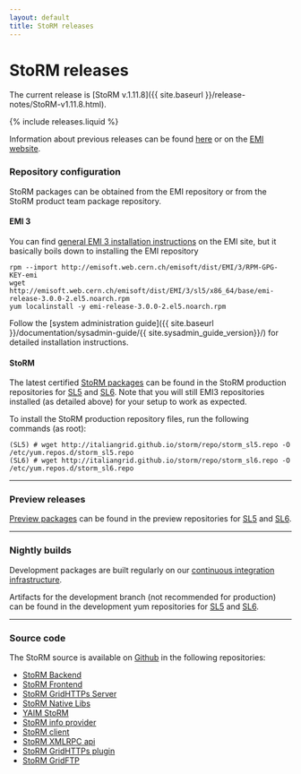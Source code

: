 ```yaml
---
layout: default
title: StoRM releases
---
```


# StoRM releases

The current release is [StoRM v.1.11.8]({{ site.baseurl }}/release-notes/StoRM-v1.11.8.html).

{% include releases.liquid %}

Information about previous releases can be found [here](releases.html) or on the [EMI website](http://www.eu-emi.eu).

### Repository configuration 

StoRM packages can be obtained from the EMI repository or from the StoRM product team package repository.

#### EMI 3 

You can find [general EMI 3 installation instructions](https://twiki.cern.ch/twiki/bin/view/EMI/GenericInstallationConfigurationEMI3) on the EMI site, but it basically boils down to installing the EMI repository

	rpm --import http://emisoft.web.cern.ch/emisoft/dist/EMI/3/RPM-GPG-KEY-emi
	wget http://emisoft.web.cern.ch/emisoft/dist/EMI/3/sl5/x86_64/base/emi-release-3.0.0-2.el5.noarch.rpm
	yum localinstall -y emi-release-3.0.0-2.el5.noarch.rpm

Follow the [system administration guide]({{ site.baseurl }}/documentation/sysadmin-guide/{{ site.sysadmin_guide_version}}/) for detailed installation instructions.

#### StoRM

The latest certified [StoRM packages][prod_repo_url] can be found in the StoRM
production repositories for [SL5][prod_repo_sl5] and [SL6][prod_repo_sl6].
Note that you will still EMI3 repositories installed (as detailed above) for
your setup to work as expected.

To install the StoRM production repository files, run the following commands (as root):

    (SL5) # wget http://italiangrid.github.io/storm/repo/storm_sl5.repo -O /etc/yum.repos.d/storm_sl5.repo
    (SL6) # wget http://italiangrid.github.io/storm/repo/storm_sl6.repo -O /etc/yum.repos.d/storm_sl6.repo
---
### Preview releases

[Preview packages][preview_repo_url] can be found in the preview repositories for [SL5][preview_repo_sl5] and [SL6][preview_repo_sl6].

---

### Nightly builds

Development packages are built regularly on our [continuous integration infrastructure](http://radiohead.cnaf.infn.it:9999/view/STORM/).

Artifacts for the development branch (not recommended for production) can be found in the development
yum repositories for [SL5][devel_repo_sl5] and [SL6][devel_repo_sl6].

---

### Source code

The StoRM source is available on [Github](https://github.com) in the following repositories:

- [StoRM Backend](https://github.com/italiangrid/storm)
- [StoRM Frontend](https://github.com/italiangrid/storm-frontend)
- [StoRM GridHTTPs Server](https://github.com/italiangrid/storm-gridhttps-server)
- [StoRM Native Libs](https://github.com/italiangrid/storm-native-libs)
- [YAIM StoRM](https://github.com/italiangrid/yaim-storm)
- [StoRM info provider](https://github.com/italiangrid/storm-info-provider)
- [StoRM client](https://github.com/italiangrid/storm-client)
- [StoRM XMLRPC api](https://github.com/italiangrid/storm-xmlrpc-api)
- [StoRM GridHTTPs plugin](https://github.com/italiangrid/storm-gridhttps-plugin)
- [StoRM GridFTP](https://github.com/italiangrid/storm-gridftp-dsi)

[devel_repo_sl5]: {{site.baseurl}}/repo/storm_develop_sl5.repo
[devel_repo_sl6]: {{site.baseurl}}/repo/storm_develop_sl6.repo
[prod_repo_sl5]: {{site.baseurl}}/repo/storm_sl5.repo
[prod_repo_sl6]: {{site.baseurl}}/repo/storm_sl6.repo
[preview_repo_sl5]: {{site.baseurl}}/repo/storm_preview_sl5.repo
[preview_repo_sl6]: {{site.baseurl}}/repo/storm_preview_sl6.repo
[prod_repo_url]: http://ci-01.cnaf.infn.it/download/storm/emi3
[preview_repo_url]: http://ci-01.cnaf.infn.it/download/storm/preview
[preview_repo_url]: http://ci-01.cnaf.infn.it/download/storm/preview
